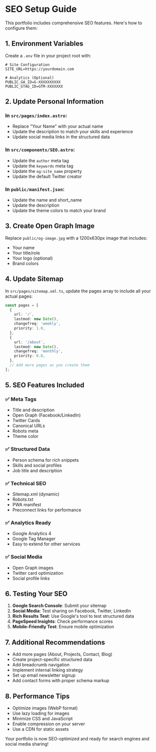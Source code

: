# SEO Setup Guide

This portfolio includes comprehensive SEO features. Here's how to configure them:

## 1. Environment Variables

Create a `.env` file in your project root with:

```env
# Site Configuration
SITE_URL=https://yourdomain.com

# Analytics (Optional)
PUBLIC_GA_ID=G-XXXXXXXXXX
PUBLIC_GTAG_ID=GTM-XXXXXXX
```

## 2. Update Personal Information

### In `src/pages/index.astro`:

- Replace "Your Name" with your actual name
- Update the description to match your skills and experience
- Update social media links in the structured data

### In `src/components/SEO.astro`:

- Update the `author` meta tag
- Update the `keywords` meta tag
- Update the `og:site_name` property
- Update the default Twitter creator

### In `public/manifest.json`:

- Update the name and short_name
- Update the description
- Update the theme colors to match your brand

## 3. Create Open Graph Image

Replace `public/og-image.jpg` with a 1200x630px image that includes:

- Your name
- Your title/role
- Your logo (optional)
- Brand colors

## 4. Update Sitemap

In `src/pages/sitemap.xml.ts`, update the pages array to include all your actual pages:

```typescript
const pages = [
  {
    url: '/',
    lastmod: new Date(),
    changefreq: 'weekly',
    priority: 1.0,
  },
  {
    url: '/about',
    lastmod: new Date(),
    changefreq: 'monthly',
    priority: 0.8,
  },
  // Add more pages as you create them
];
```

## 5. SEO Features Included

### ✅ Meta Tags

- Title and description
- Open Graph (Facebook/LinkedIn)
- Twitter Cards
- Canonical URLs
- Robots meta
- Theme color

### ✅ Structured Data

- Person schema for rich snippets
- Skills and social profiles
- Job title and description

### ✅ Technical SEO

- Sitemap.xml (dynamic)
- Robots.txt
- PWA manifest
- Preconnect links for performance

### ✅ Analytics Ready

- Google Analytics 4
- Google Tag Manager
- Easy to extend for other services

### ✅ Social Media

- Open Graph images
- Twitter card optimization
- Social profile links

## 6. Testing Your SEO

1. **Google Search Console**: Submit your sitemap
2. **Social Media**: Test sharing on Facebook, Twitter, LinkedIn
3. **Rich Results Test**: Use Google's tool to test structured data
4. **PageSpeed Insights**: Check performance scores
5. **Mobile-Friendly Test**: Ensure mobile optimization

## 7. Additional Recommendations

- Add more pages (About, Projects, Contact, Blog)
- Create project-specific structured data
- Add breadcrumb navigation
- Implement internal linking strategy
- Set up email newsletter signup
- Add contact forms with proper schema markup

## 8. Performance Tips

- Optimize images (WebP format)
- Use lazy loading for images
- Minimize CSS and JavaScript
- Enable compression on your server
- Use a CDN for static assets

Your portfolio is now SEO-optimized and ready for search engines and social media sharing!

